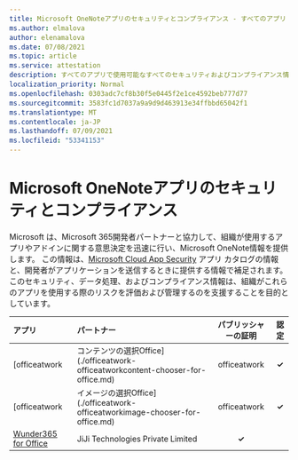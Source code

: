```yaml
---
title: Microsoft OneNoteアプリのセキュリティとコンプライアンス - すべてのアプリ
ms.author: elmalova
author: elenamalova
ms.date: 07/08/2021
ms.topic: article
ms.service: attestation
description: すべてのアプリで使用可能なすべてのセキュリティおよびコンプライアンス情報Microsoft OneNote。
localization_priority: Normal
ms.openlocfilehash: 0303adc7cf8b30f5e0445f2e1ce4592beb777d77
ms.sourcegitcommit: 3583fc1d7037a9a9d9d463913e34ffbbd65042f1
ms.translationtype: MT
ms.contentlocale: ja-JP
ms.lasthandoff: 07/09/2021
ms.locfileid: "53341153"
---
```

# <a name="microsoft-onenote-app-security-and-compliance"></a>Microsoft OneNoteアプリのセキュリティとコンプライアンス

Microsoft は、Microsoft 365開発者パートナーと協力して、組織が使用するアプリやアドインに関する意思決定を迅速に行い、Microsoft OneNote情報を提供します。 この情報は、[Microsoft Cloud App Security](https://www.microsoft.com/en-us/enterprise-mobility-security/cloud-app-security) アプリ カタログの情報と、開発者がアプリケーションを送信するときに提供する情報で補足されます。 このセキュリティ、データ処理、およびコンプライアンス情報は、組織がこれらのアプリを使用する際のリスクを評価および管理するのを支援することを目的としています。

| **アプリ** | **パートナー** | **パブリッシャーの証明** | **認定** |
|:--------|:------------|:----------------------:|:-------------:|
| [officeatwork | コンテンツの選択Office](./officeatwork-officeatworkcontent-chooser-for-office.md) | officeatwork | **✓** | <img alt="Certified application badge" src="../media/certified-badge.png" height="25" width="25" /> |
| [officeatwork | イメージの選択Office](./officeatwork-officeatworkimage-chooser-for-office.md) | officeatwork | **✓** |  |
| [Wunder365 for Office](./jiji-technologies-private-limited-wunder365-for-office.md) | JiJi Technologies Private Limited | **✓** |  |
